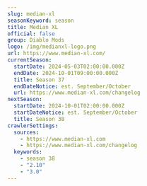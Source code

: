 ```yaml
---
slug: median-xl
seasonKeyword: season
title: Median XL
official: false
group: Diablo Mods
logo: /img/medianxl-logo.png
url: https://www.median-xl.com/
currentSeason:
  startDate: 2024-05-03T02:00:00.000Z
  endDate: 2024-10-01T09:00:00.000Z
  title: Season 37
  endDateNotice: est. September/October
  url: https://www.median-xl.com/changelog
nextSeason:
  startDate: 2024-10-01T02:00:00.000Z
  startDateNotice: est. September/October
  title: Season 38
crawlerSettings:
  sources:
    - https://www.median-xl.com
    - https://www.median-xl.com/changelog
  keywords:
    - season 38
    - "2.10"
    - "3.0"
---
```

